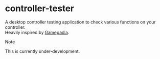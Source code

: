 ﻿# controller-tester

A desktop controller testing application to check various functions on your controller. <br />
Heavily inspired by [Gamepadla](https://github.com/cakama3a/Gamepadla).

> [!NOTE]
> This is currently under-development.
